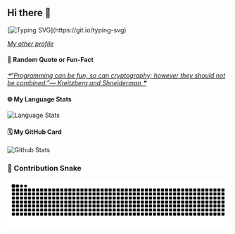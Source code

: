 ## Hi there 👋
[![Typing SVG](https://readme-typing-svg.demolab.com?font=Fira+Code&pause=1000&vCenter=true&width=435&lines=Hey%F0%9F%91%8B%2C+I'm+Edzel.;A+Fullstack+Developer.;And+a+lifetime+learner.)](https://git.io/typing-svg)

[*My other profile*](https://github.com/edzel-apollo)

#### 🔖 Random Quote or Fun-Fact
<a href="https://github.com/marketplace/actions/quote-readme">
<!--STARTS_HERE_QUOTE_README-->
<i>❝“Programming can be fun, so can cryptography; however they should not be combined.”— Kreitzberg and Shneiderman  ❞</i>
<!--ENDS_HERE_QUOTE_README-->
</a>

#### 🌐 My Language Stats

<img alt="Language Stats" style="width:47%" src="https://github-readme-stats.vercel.app/api/top-langs/?username=malasone&layout=compact&langs_count=6&theme=graywhite&hide=jupyter%20notebook"/>

#### 🗓 My GitHub Card
<img alt="Github Stats" height="200" src="https://github-readme-stats.vercel.app/api?username=malasone&show_icons=true&include_all_commits=true&hide_rank=false&hide=contribs">

### 🐍 Contribution Snake
<picture>
  <source media="(prefers-color-scheme: dark)" srcset="https://raw.githubusercontent.com/malasone/malasone/main/assets/github-contribution-grid-snake-dark.svg">
  <source media="(prefers-color-scheme: light)" srcset="https://raw.githubusercontent.com/malasone/malasone/main/assets/github-contribution-grid-snake.svg">
  <img alt="github contribution grid snake animation" src="https://raw.githubusercontent.com/malasone/malasone/main/assets/github-contribution-grid-snake.svg">
</picture>

<!--
**malasone/malasone** is a ✨ _special_ ✨ repository because its `README.md` (this file) appears on your GitHub profile.

Here are some ideas to get you started:

- 🔭 I’m currently working on ...
- 🌱 I’m currently learning ...
- 👯 I’m looking to collaborate on ...
- 🤔 I’m looking for help with ...
- 💬 Ask me about ...
- 📫 How to reach me: ...
- 😄 Pronouns: ...
- ⚡ Fun fact: ...
-->
